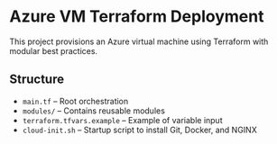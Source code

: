 # Azure VM Terraform Deployment

This project provisions an Azure virtual machine using Terraform with modular best practices.

## Structure

- `main.tf` – Root orchestration
- `modules/` – Contains reusable modules
- `terraform.tfvars.example` – Example of variable input
- `cloud-init.sh` – Startup script to install Git, Docker, and NGINX
